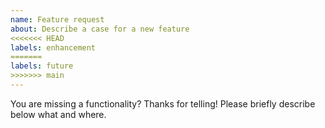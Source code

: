 ```yaml
---
name: Feature request
about: Describe a case for a new feature
<<<<<<< HEAD
labels: enhancement
=======
labels: future
>>>>>>> main
---
```


You are missing a functionality? Thanks for telling! Please briefly describe below what and where.
